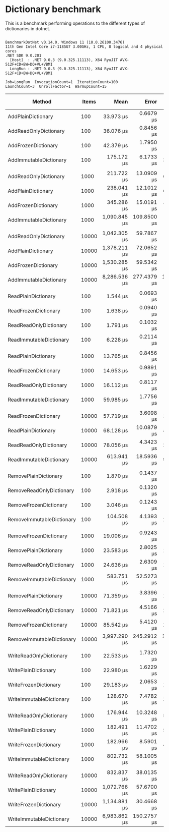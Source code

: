 # Dictionary benchmark

This is a benchmark performing operations to the different types of dictionaries in dotnet.

```

BenchmarkDotNet v0.14.0, Windows 11 (10.0.26100.3476)
11th Gen Intel Core i7-1185G7 3.00GHz, 1 CPU, 8 logical and 4 physical cores
.NET SDK 9.0.201
  [Host]  : .NET 9.0.3 (9.0.325.11113), X64 RyuJIT AVX-512F+CD+BW+DQ+VL+VBMI
  LongRun : .NET 9.0.3 (9.0.325.11113), X64 RyuJIT AVX-512F+CD+BW+DQ+VL+VBMI

Job=LongRun  InvocationCount=1  IterationCount=100  
LaunchCount=3  UnrollFactor=1  WarmupCount=15  

```
| Method                    | Items | Mean         | Error       | StdDev        | StdErr     | Min          | Max           | P95           | Op/s      | Ratio | Gen0      | Gen1      | Allocated  | Alloc Ratio |
|-------------------------- |------ |-------------:|------------:|--------------:|-----------:|-------------:|--------------:|--------------:|----------:|------:|----------:|----------:|-----------:|------------:|
| AddPlainDictionary        | 100   |    33.973 μs |   0.6679 μs |     3.3668 μs |  0.2008 μs |    25.450 μs |     45.700 μs |     39.900 μs |  29,435.2 |  1.01 |         - |         - |    16696 B |        1.00 |
| AddReadOnlyDictionary     | 100   |    36.076 μs |   0.8456 μs |     4.3241 μs |  0.2544 μs |    26.700 μs |     48.150 μs |     44.930 μs |  27,719.6 |  1.07 |         - |         - |    17024 B |        1.02 |
| AddFrozenDictionary       | 100   |    42.379 μs |   1.7950 μs |     9.1944 μs |  0.5399 μs |    22.800 μs |     65.000 μs |     56.375 μs |  23,596.6 |  1.26 |         - |         - |    25872 B |        1.55 |
| AddImmutableDictionary    | 100   |   175.172 μs |   6.1733 μs |    30.2570 μs |  1.8552 μs |   102.150 μs |    276.000 μs |    209.975 μs |   5,708.7 |  5.21 |         - |         - |    69432 B |        4.16 |
|                           |       |              |             |               |            |              |               |               |           |       |           |           |            |             |
| AddReadOnlyDictionary     | 1000  |   211.722 μs |  13.0909 μs |    68.2262 μs |  3.9390 μs |   110.800 μs |    390.800 μs |    323.510 μs |   4,723.2 |  0.96 |         - |         - |   161768 B |        1.00 |
| AddPlainDictionary        | 1000  |   238.041 μs |  12.1012 μs |    63.0684 μs |  3.6413 μs |   104.450 μs |    460.000 μs |    338.435 μs |   4,201.0 |  1.07 |         - |         - |   161728 B |        1.00 |
| AddFrozenDictionary       | 1000  |   345.286 μs |  15.0191 μs |    78.1425 μs |  4.5191 μs |   186.800 μs |    539.200 μs |    442.655 μs |   2,896.2 |  1.56 |         - |         - |   250536 B |        1.55 |
| AddImmutableDictionary    | 1000  | 1,090.845 μs | 109.8500 μs |   527.9522 μs | 32.9970 μs |   520.500 μs |  3,830.400 μs |  2,309.550 μs |     916.7 |  4.92 |         - |         - |   902296 B |        5.58 |
|                           |       |              |             |               |            |              |               |               |           |       |           |           |            |             |
| AddReadOnlyDictionary     | 10000 | 1,042.305 μs |  59.7867 μs |   299.7127 μs | 17.9756 μs |   706.200 μs |  2,112.100 μs |  1,714.800 μs |     959.4 |  0.82 |         - |         - |  1549376 B |        1.00 |
| AddPlainDictionary        | 10000 | 1,378.211 μs |  72.0652 μs |   374.3059 μs | 21.6830 μs |   812.500 μs |  2,059.600 μs |  1,935.330 μs |     725.6 |  1.08 |         - |         - |  1549336 B |        1.00 |
| AddFrozenDictionary       | 10000 | 1,530.285 μs |  59.5342 μs |   300.6327 μs | 17.9024 μs |   979.700 μs |  2,440.500 μs |  2,049.065 μs |     653.5 |  1.20 |         - |         - |  2458480 B |        1.59 |
| AddImmutableDictionary    | 10000 | 8,286.536 μs | 277.4379 μs | 1,406.0554 μs | 83.4340 μs | 6,402.500 μs | 13,181.900 μs | 11,419.065 μs |     120.7 |  6.50 | 1000.0000 | 1000.0000 | 11190328 B |        7.22 |
|                           |       |              |             |               |            |              |               |               |           |       |           |           |            |             |
| ReadPlainDictionary       | 100   |     1.544 μs |   0.0693 μs |     0.3594 μs |  0.0209 μs |     1.100 μs |      2.800 μs |      2.200 μs | 647,623.2 |  1.05 |         - |         - |      736 B |        1.00 |
| ReadFrozenDictionary      | 100   |     1.638 μs |   0.0940 μs |     0.4842 μs |  0.0283 μs |     1.100 μs |      3.800 μs |      2.640 μs | 610,416.7 |  1.11 |         - |         - |      400 B |        0.54 |
| ReadReadOnlyDictionary    | 100   |     1.791 μs |   0.1032 μs |     0.5296 μs |  0.0310 μs |     1.200 μs |      3.600 μs |      2.750 μs | 558,434.1 |  1.22 |         - |         - |      736 B |        1.00 |
| ReadImmutableDictionary   | 100   |     6.228 μs |   0.2114 μs |     1.0809 μs |  0.0636 μs |     5.000 μs |      9.800 μs |      8.600 μs | 160,555.6 |  4.23 |         - |         - |      736 B |        1.00 |
|                           |       |              |             |               |            |              |               |               |           |       |           |           |            |             |
| ReadPlainDictionary       | 1000  |    13.765 μs |   0.8456 μs |     4.0724 μs |  0.2540 μs |    11.100 μs |     34.800 μs |     19.280 μs |  72,648.1 |  1.05 |         - |         - |      736 B |        1.00 |
| ReadFrozenDictionary      | 1000  |    14.653 μs |   0.9891 μs |     4.9032 μs |  0.2973 μs |     8.500 μs |     31.400 μs |     25.190 μs |  68,247.4 |  1.12 |         - |         - |      736 B |        1.00 |
| ReadReadOnlyDictionary    | 1000  |    16.112 μs |   0.8117 μs |     3.9247 μs |  0.2439 μs |    13.200 μs |     37.200 μs |     21.790 μs |  62,067.1 |  1.23 |         - |         - |      736 B |        1.00 |
| ReadImmutableDictionary   | 1000  |    59.985 μs |   1.7756 μs |     8.6693 μs |  0.5336 μs |    38.300 μs |     87.700 μs |     73.510 μs |  16,670.8 |  4.57 |         - |         - |      736 B |        1.00 |
|                           |       |              |             |               |            |              |               |               |           |       |           |           |            |             |
| ReadFrozenDictionary      | 10000 |    57.719 μs |   3.6098 μs |    18.0961 μs |  1.0853 μs |    27.300 μs |    123.400 μs |     93.470 μs |  17,325.4 |  1.04 |         - |         - |      736 B |        1.00 |
| ReadPlainDictionary       | 10000 |    68.128 μs |  10.0879 μs |    49.2529 μs |  3.0313 μs |    37.900 μs |    273.100 μs |    219.830 μs |  14,678.2 |  1.23 |         - |         - |      736 B |        1.00 |
| ReadReadOnlyDictionary    | 10000 |    78.056 μs |   4.3423 μs |    20.8697 μs |  1.3044 μs |    48.700 μs |    151.050 μs |    115.925 μs |  12,811.3 |  1.41 |         - |         - |      448 B |        0.61 |
| ReadImmutableDictionary   | 10000 |   613.941 μs |  18.5936 μs |    95.5778 μs |  5.5933 μs |   428.300 μs |    797.200 μs |    739.615 μs |   1,628.8 | 11.06 |         - |         - |      736 B |        1.00 |
|                           |       |              |             |               |            |              |               |               |           |       |           |           |            |             |
| RemovePlainDictionary     | 100   |     1.870 μs |   0.1437 μs |     0.7294 μs |  0.0432 μs |     1.000 μs |      4.900 μs |      3.280 μs | 534,809.5 |  1.12 |         - |         - |      736 B |        1.00 |
| RemoveReadOnlyDictionary  | 100   |     2.918 μs |   0.1320 μs |     0.6738 μs |  0.0397 μs |     1.800 μs |      4.800 μs |      4.000 μs | 342,694.0 |  1.75 |         - |         - |      776 B |        1.05 |
| RemoveFrozenDictionary    | 100   |     3.046 μs |   0.1243 μs |     0.6310 μs |  0.0374 μs |     1.800 μs |      5.050 μs |      4.150 μs | 328,284.3 |  1.83 |         - |         - |      736 B |        1.00 |
| RemoveImmutableDictionary | 100   |   104.508 μs |   4.1393 μs |    21.2401 μs |  1.2451 μs |    46.200 μs |    155.400 μs |    134.200 μs |   9,568.7 | 62.81 |         - |         - |    29848 B |       40.55 |
|                           |       |              |             |               |            |              |               |               |           |       |           |           |            |             |
| RemoveFrozenDictionary    | 1000  |    19.006 μs |   0.9243 μs |     4.3705 μs |  0.2775 μs |    13.000 μs |     37.900 μs |     26.200 μs |  52,614.3 |  0.98 |         - |         - |      736 B |        1.00 |
| RemovePlainDictionary     | 1000  |    23.583 μs |   2.8025 μs |    14.1517 μs |  0.8427 μs |    12.100 μs |     84.100 μs |     60.690 μs |  42,403.5 |  1.22 |         - |         - |      736 B |        1.00 |
| RemoveReadOnlyDictionary  | 1000  |    24.636 μs |   2.6309 μs |    13.2369 μs |  0.7911 μs |    13.300 μs |     90.900 μs |     52.870 μs |  40,591.5 |  1.27 |         - |         - |      776 B |        1.05 |
| RemoveImmutableDictionary | 1000  |   583.751 μs |  52.5273 μs |   263.3213 μs | 15.7930 μs |   186.750 μs |  1,374.250 μs |  1,115.500 μs |   1,713.1 | 30.17 |         - |         - |   443704 B |      602.86 |
|                           |       |              |             |               |            |              |               |               |           |       |           |           |            |             |
| RemovePlainDictionary     | 10000 |    71.359 μs |   3.8396 μs |    19.4941 μs |  1.1547 μs |    37.700 μs |    133.600 μs |    105.480 μs |  14,013.7 |  1.08 |         - |         - |      736 B |        1.00 |
| RemoveReadOnlyDictionary  | 10000 |    71.821 μs |   4.5166 μs |    23.0542 μs |  1.3585 μs |    36.450 μs |    147.950 μs |    111.847 μs |  13,923.5 |  1.08 |         - |         - |      776 B |        1.05 |
| RemoveFrozenDictionary    | 10000 |    85.542 μs |   5.4120 μs |    26.6781 μs |  1.6266 μs |    39.250 μs |    173.350 μs |    129.760 μs |  11,690.1 |  1.29 |         - |         - |      736 B |        1.00 |
| RemoveImmutableDictionary | 10000 | 3,997.290 μs | 245.2912 μs | 1,269.6718 μs | 73.7982 μs | 2,448.500 μs |  6,987.700 μs |  6,064.275 μs |     250.2 | 60.31 |         - |         - |  6004152 B |    8,157.82 |
|                           |       |              |             |               |            |              |               |               |           |       |           |           |            |             |
| WriteReadOnlyDictionary   | 100   |    22.533 μs |   1.7320 μs |     8.4726 μs |  0.5205 μs |    16.300 μs |     52.200 μs |     42.340 μs |  44,378.9 |  1.09 |         - |         - |    10376 B |        1.00 |
| WritePlainDictionary      | 100   |    22.980 μs |   1.6229 μs |     8.1952 μs |  0.4880 μs |    15.600 μs |     48.100 μs |     40.185 μs |  43,515.8 |  1.11 |         - |         - |    10336 B |        1.00 |
| WriteFrozenDictionary     | 100   |    29.183 μs |   2.0653 μs |    10.3345 μs |  0.6209 μs |    19.400 μs |     69.150 μs |     51.230 μs |  34,266.1 |  1.41 |         - |         - |    15200 B |        1.47 |
| WriteImmutableDictionary  | 100   |   128.670 μs |   7.4782 μs |    36.9334 μs |  2.2477 μs |    93.200 μs |    251.900 μs |    205.940 μs |   7,771.8 |  6.20 |         - |         - |    51456 B |        4.98 |
|                           |       |              |             |               |            |              |               |               |           |       |           |           |            |             |
| WriteReadOnlyDictionary   | 1000  |   176.944 μs |  10.3248 μs |    53.3511 μs |  3.1062 μs |    83.200 μs |    370.100 μs |    282.240 μs |   5,651.5 |  1.05 |         - |         - |    96776 B |        1.00 |
| WritePlainDictionary      | 1000  |   182.491 μs |  11.4702 μs |    57.2888 μs |  3.4484 μs |   107.700 μs |    448.200 μs |    289.700 μs |   5,479.7 |  1.08 |         - |         - |    96736 B |        1.00 |
| WriteFrozenDictionary     | 1000  |   182.966 μs |   8.5901 μs |    42.3441 μs |  2.5818 μs |   126.400 μs |    339.500 μs |    278.420 μs |   5,465.5 |  1.09 |         - |         - |   143552 B |        1.48 |
| WriteImmutableDictionary  | 1000  |   802.732 μs |  58.1005 μs |   299.1796 μs | 17.4783 μs |   373.000 μs |  1,829.100 μs |  1,264.440 μs |   1,245.7 |  4.76 |         - |         - |   711904 B |        7.36 |
|                           |       |              |             |               |            |              |               |               |           |       |           |           |            |             |
| WriteReadOnlyDictionary   | 10000 |   832.837 μs |  38.0135 μs |   196.0851 μs | 11.4359 μs |   630.800 μs |  1,471.700 μs |  1,220.370 μs |   1,200.7 |  0.83 |         - |         - |   960776 B |        1.00 |
| WritePlainDictionary      | 10000 | 1,072.766 μs |  57.6700 μs |   297.9957 μs | 17.3500 μs |   697.000 μs |  1,909.650 μs |  1,696.690 μs |     932.2 |  1.07 |         - |         - |   960064 B |        1.00 |
| WriteFrozenDictionary     | 10000 | 1,134.881 μs |  30.4668 μs |   153.0113 μs |  9.1605 μs |   796.100 μs |  1,559.600 μs |  1,375.230 μs |     881.1 |  1.13 |         - |         - |  1409072 B |        1.47 |
| WriteImmutableDictionary  | 10000 | 6,983.862 μs | 150.2757 μs |   768.4128 μs | 45.2008 μs | 5,795.950 μs |  9,830.000 μs |  8,514.500 μs |     143.2 |  6.95 | 1000.0000 | 1000.0000 |  9273120 B |        9.66 |
